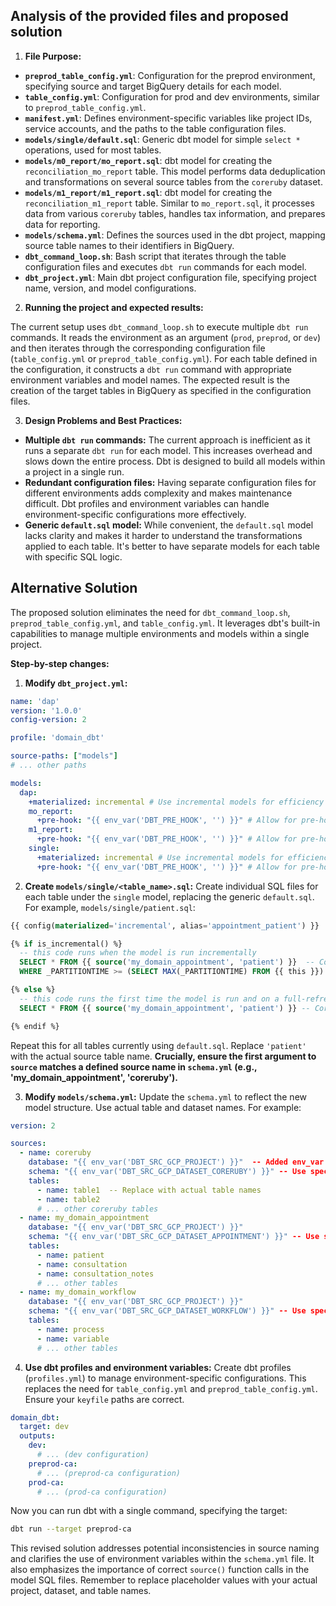 ## Analysis of the provided files and proposed solution

1. **File Purpose:**

* **`preprod_table_config.yml`**: Configuration for the preprod environment, specifying source and target BigQuery details for each model.
* **`table_config.yml`**: Configuration for prod and dev environments, similar to `preprod_table_config.yml`.
* **`manifest.yml`**: Defines environment-specific variables like project IDs, service accounts, and the paths to the table configuration files.
* **`models/single/default.sql`**: Generic dbt model for simple `select *` operations, used for most tables.
* **`models/m0_report/mo_report.sql`**: dbt model for creating the `reconciliation_mo_report` table. This model performs data deduplication and transformations on several source tables from the `coreruby` dataset.
* **`models/m1_report/m1_report.sql`**: dbt model for creating the `reconciliation_m1_report` table. Similar to `mo_report.sql`, it processes data from various `coreruby` tables, handles tax information, and prepares data for reporting.
* **`models/schema.yml`**: Defines the sources used in the dbt project, mapping source table names to their identifiers in BigQuery.
* **`dbt_command_loop.sh`**: Bash script that iterates through the table configuration files and executes `dbt run` commands for each model.
* **`dbt_project.yml`**: Main dbt project configuration file, specifying project name, version, and model configurations.


2. **Running the project and expected results:**

The current setup uses `dbt_command_loop.sh` to execute multiple `dbt run` commands. It reads the environment as an argument (`prod`, `preprod`, or `dev`) and then iterates through the corresponding configuration file (`table_config.yml` or `preprod_table_config.yml`). For each table defined in the configuration, it constructs a `dbt run` command with appropriate environment variables and model names. The expected result is the creation of the target tables in BigQuery as specified in the configuration files.


3. **Design Problems and Best Practices:**

* **Multiple `dbt run` commands:** The current approach is inefficient as it runs a separate `dbt run` for each model. This increases overhead and slows down the entire process. Dbt is designed to build all models within a project in a single run.
* **Redundant configuration files:** Having separate configuration files for different environments adds complexity and makes maintenance difficult. Dbt profiles and environment variables can handle environment-specific configurations more effectively.
* **Generic `default.sql` model:** While convenient, the `default.sql` model lacks clarity and makes it harder to understand the transformations applied to each table. It's better to have separate models for each table with specific SQL logic.


## Alternative Solution

The proposed solution eliminates the need for `dbt_command_loop.sh`, `preprod_table_config.yml`, and `table_config.yml`. It leverages dbt's built-in capabilities to manage multiple environments and models within a single project.

**Step-by-step changes:**

1. **Modify `dbt_project.yml`:**

```yaml
name: 'dap'
version: '1.0.0'
config-version: 2

profile: 'domain_dbt'

source-paths: ["models"]
# ... other paths

models:
  dap:
    +materialized: incremental # Use incremental models for efficiency
    mo_report:
      +pre-hook: "{{ env_var('DBT_PRE_HOOK', '') }}" # Allow for pre-hooks
    m1_report:
      +pre-hook: "{{ env_var('DBT_PRE_HOOK', '') }}" # Allow for pre-hooks
    single:
      +materialized: incremental # Use incremental models for efficiency
      +pre-hook: "{{ env_var('DBT_PRE_HOOK', '') }}" # Allow for pre-hooks
```

2. **Create `models/single/<table_name>.sql`:** Create individual SQL files for each table under the `single` model, replacing the generic `default.sql`. For example, `models/single/patient.sql`:

```sql
{{ config(materialized='incremental', alias='appointment_patient') }}

{% if is_incremental() %}
  -- this code runs when the model is run incrementally
  SELECT * FROM {{ source('my_domain_appointment', 'patient') }}  -- Corrected source name
  WHERE _PARTITIONTIME >= (SELECT MAX(_PARTITIONTIME) FROM {{ this }})

{% else %}
  -- this code runs the first time the model is run and on a full-refresh
  SELECT * FROM {{ source('my_domain_appointment', 'patient') }} -- Corrected source name

{% endif %}
```

Repeat this for all tables currently using `default.sql`. Replace `'patient'` with the actual source table name.  **Crucially, ensure the first argument to `source` matches a defined source name in `schema.yml` (e.g., 'my_domain_appointment', 'coreruby').**

3. **Modify `models/schema.yml`:** Update the `schema.yml` to reflect the new model structure.  Use actual table and dataset names. For example:

```yaml
version: 2

sources:
  - name: coreruby
    database: "{{ env_var('DBT_SRC_GCP_PROJECT') }}"  -- Added env_var for consistency
    schema: "{{ env_var('DBT_SRC_GCP_DATASET_CORERUBY') }}" -- Use specific env_var for coreruby dataset
    tables:
      - name: table1  -- Replace with actual table names
      - name: table2
      # ... other coreruby tables
  - name: my_domain_appointment
    database: "{{ env_var('DBT_SRC_GCP_PROJECT') }}"
    schema: "{{ env_var('DBT_SRC_GCP_DATASET_APPOINTMENT') }}" -- Use specific env_var for appointment dataset
    tables:
      - name: patient
      - name: consultation
      - name: consultation_notes
      # ... other tables
  - name: my_domain_workflow
    database: "{{ env_var('DBT_SRC_GCP_PROJECT') }}"
    schema: "{{ env_var('DBT_SRC_GCP_DATASET_WORKFLOW') }}" -- Use specific env_var for workflow dataset
    tables:
      - name: process
      - name: variable
      # ... other tables
```

4. **Use dbt profiles and environment variables:** Create dbt profiles (`profiles.yml`) to manage environment-specific configurations. This replaces the need for `table_config.yml` and `preprod_table_config.yml`.  Ensure your `keyfile` paths are correct.

```yaml
domain_dbt:
  target: dev
  outputs:
    dev:
      # ... (dev configuration)
    preprod-ca:
      # ... (preprod-ca configuration)
    prod-ca:
      # ... (prod-ca configuration)
```

Now you can run dbt with a single command, specifying the target:

```bash
dbt run --target preprod-ca
```

This revised solution addresses potential inconsistencies in source naming and clarifies the use of environment variables within the `schema.yml` file.  It also emphasizes the importance of correct `source()` function calls in the model SQL files. Remember to replace placeholder values with your actual project, dataset, and table names.
```

